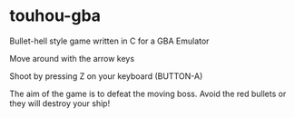 # touhou-gba
Bullet-hell style game written in C for a GBA Emulator

Move around with the arrow keys 

Shoot by pressing Z on your keyboard (BUTTON-A)

The aim of the game is to defeat the moving boss.
Avoid the red bullets or they will destroy your ship!
